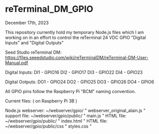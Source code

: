 # reTerminal_DM_GPIO

December 17th, 2023

This repository currently hold my temporary Node.js files which I am working on in an effort to control the reTerminal 24 VDC GPIO "Digital Inputs" and "Digital Outputs"

Seed Studio reTerminal DM:   https://files.seeedstudio.com/wiki/reTerminalDM/reTerminal-DM-User-Manual.pdf

Digital Inputs:
  DI1 - GPIO16
  DI2 - GPIO17
  DI3 - GPIO22
  DI4 - GPIO23

Digital Ootputs:
  DO1 - GPIO24
  DO2 - GPIO25
  DO3 - GPIO26
  DO4 - GPIO6

  All GPIO pins follow the Raspberry Pi "BCM" naming convention.

  Current files: ( on Raspberry Pi 3B )

  Node.js webserver:  ~/webserver/gpio/ " webserver_original_alain.js "
  support file:  ~/webserver/gpio/public/ " main.js "
  HTML file:  ~/webserver/gpio/public/ " index.html "
  HTML file:  ~/webserver/gpio/public/css " styles.css "
